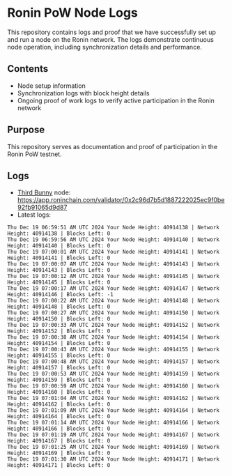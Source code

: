 # Ronin PoW Node Logs

This repository contains logs and proof that we have successfully set up and run a node on the Ronin network. The logs demonstrate continuous node operation, including synchronization details and performance.

## Contents

- Node setup information
- Synchronization logs with block height details
- Ongoing proof of work logs to verify active participation in the Ronin network

## Purpose

This repository serves as documentation and proof of participation in the Ronin PoW testnet.

## Logs

- [Third Bunny](https://thirdbunny.xyz/) node: https://app.roninchain.com/validator/0x2c96d7b5d1887222025ec9f0be92fb91065d9d87
- Latest logs:
```
Thu Dec 19 06:59:51 AM UTC 2024 Your Node Height: 40914138 | Network Height: 40914138 | Blocks Left: 0
Thu Dec 19 06:59:56 AM UTC 2024 Your Node Height: 40914140 | Network Height: 40914140 | Blocks Left: 0
Thu Dec 19 07:00:01 AM UTC 2024 Your Node Height: 40914141 | Network Height: 40914141 | Blocks Left: 0
Thu Dec 19 07:00:07 AM UTC 2024 Your Node Height: 40914143 | Network Height: 40914143 | Blocks Left: 0
Thu Dec 19 07:00:12 AM UTC 2024 Your Node Height: 40914145 | Network Height: 40914145 | Blocks Left: 0
Thu Dec 19 07:00:17 AM UTC 2024 Your Node Height: 40914147 | Network Height: 40914146 | Blocks Left: -1
Thu Dec 19 07:00:22 AM UTC 2024 Your Node Height: 40914148 | Network Height: 40914148 | Blocks Left: 0
Thu Dec 19 07:00:27 AM UTC 2024 Your Node Height: 40914150 | Network Height: 40914150 | Blocks Left: 0
Thu Dec 19 07:00:33 AM UTC 2024 Your Node Height: 40914152 | Network Height: 40914152 | Blocks Left: 0
Thu Dec 19 07:00:38 AM UTC 2024 Your Node Height: 40914154 | Network Height: 40914154 | Blocks Left: 0
Thu Dec 19 07:00:43 AM UTC 2024 Your Node Height: 40914155 | Network Height: 40914155 | Blocks Left: 0
Thu Dec 19 07:00:48 AM UTC 2024 Your Node Height: 40914157 | Network Height: 40914157 | Blocks Left: 0
Thu Dec 19 07:00:53 AM UTC 2024 Your Node Height: 40914159 | Network Height: 40914159 | Blocks Left: 0
Thu Dec 19 07:00:59 AM UTC 2024 Your Node Height: 40914160 | Network Height: 40914160 | Blocks Left: 0
Thu Dec 19 07:01:04 AM UTC 2024 Your Node Height: 40914162 | Network Height: 40914162 | Blocks Left: 0
Thu Dec 19 07:01:09 AM UTC 2024 Your Node Height: 40914164 | Network Height: 40914164 | Blocks Left: 0
Thu Dec 19 07:01:14 AM UTC 2024 Your Node Height: 40914166 | Network Height: 40914166 | Blocks Left: 0
Thu Dec 19 07:01:19 AM UTC 2024 Your Node Height: 40914167 | Network Height: 40914167 | Blocks Left: 0
Thu Dec 19 07:01:25 AM UTC 2024 Your Node Height: 40914169 | Network Height: 40914169 | Blocks Left: 0
Thu Dec 19 07:01:30 AM UTC 2024 Your Node Height: 40914171 | Network Height: 40914171 | Blocks Left: 0
```
